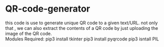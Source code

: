 # QR-code-generator
this code is use to generate unique QR code to a given text/URL. not only that , we can also extract the contents of a QR code by just uploading the image of the QR code.  
Modules Required:
pip3 install tkinter
pip3 install pyqrcode
pip3 isntall PIL
